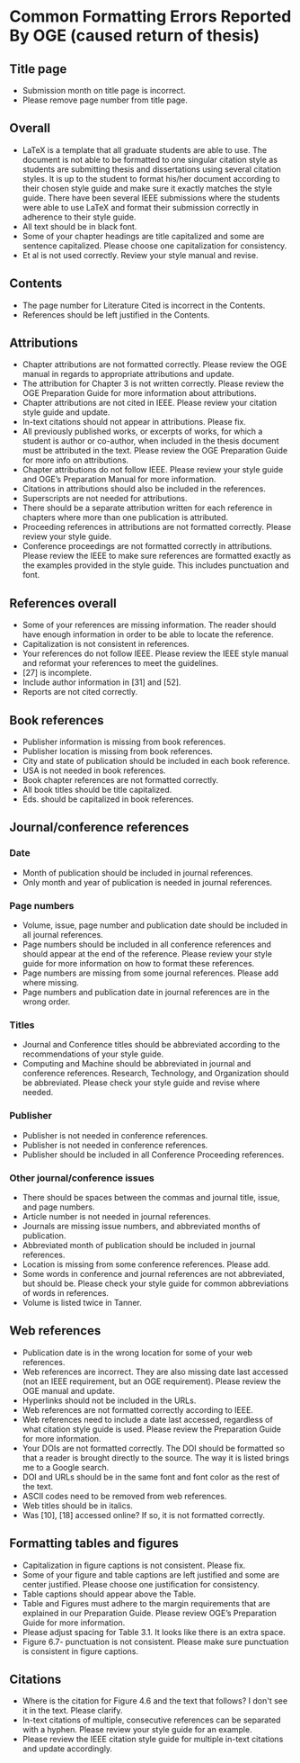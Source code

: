 # Common Formatting Errors Reported By OGE (caused return of thesis)

## Title page

-  Submission month on title page is incorrect.
-  Please remove page number from title page.

## Overall

-  LaTeX is a template that all graduate students are able to use. The document is not able to be formatted to one singular citation style as students are submitting thesis and dissertations using several citation styles. It is up to the student to format his/her document according to their chosen style guide and make sure it exactly matches the style guide. There have been several IEEE submissions where the students were able to use LaTeX and format their submission correctly in adherence to their style guide.
-  All text should be in black font.
-  Some of your chapter headings are title capitalized and some are sentence capitalized. Please choose one capitalization for consistency.
-  Et al is not used correctly. Review your style manual and revise.

## Contents

-  The page number for Literature Cited is incorrect in the Contents.
-  References should be left justified in the Contents.

## Attributions

-  Chapter attributions are not formatted correctly. Please review the OGE manual in regards to appropriate attributions and update.
-  The attribution for Chapter 3 is not written correctly. Please review the OGE Preparation Guide for more information about attributions.
-  Chapter attributions are not cited in IEEE. Please review your citation style guide and update.
-  In-text citations should not appear in attributions. Please fix.
-  All previously published works, or excerpts of works, for which a student is author or co-author, when included in the thesis document must be attributed in the text. Please review the OGE Preparation Guide for more info on attributions.
-  Chapter attributions do not follow IEEE. Please review your style guide and OGE’s Preparation Manual for more information.
-  Citations in attributions should also be included in the references.
-  Superscripts are not needed for attributions.
-  There should be a separate attribution written for each reference in chapters where more than one publication is attributed.
-  Proceeding references in attributions are not formatted correctly. Please review your style guide.
-  Conference proceedings are not formatted correctly in attributions. Please review the IEEE to make sure references are formatted exactly as the examples provided in the style guide. This includes punctuation and font.

## References overall

-  Some of your references are missing information. The reader should have enough information in order to be able to locate the reference.
-  Capitalization is not consistent in references.
-  Your references do not follow IEEE. Please review the IEEE style manual and reformat your references to meet the guidelines.
-  [27] is incomplete.
-  Include author information in [31] and [52].
-  Reports are not cited correctly.

## Book references

-  Publisher information is missing from book references.
-  Publisher location is missing from book references.
-  City and state of publication should be included in each book reference.
-  USA is not needed in book references.
-  Book chapter references are not formatted correctly.
-  All book titles should be title capitalized.
-  Eds. should be capitalized in book references.

## Journal/conference references

### Date

-   Month of publication should be included in journal references.
-   Only month and year of publication is needed in journal references.

### Page numbers

-   Volume, issue, page number and publication date should be included in all journal references.
-   Page numbers should be included in all conference references and should appear at the end of the reference. Please review your style guide for more information on how to format these references.
-   Page numbers are missing from some journal references. Please add where missing.
-   Page numbers and publication date in journal references are in the wrong order.

### Titles

-   Journal and Conference titles should be abbreviated according to the recommendations of your style guide.
-   Computing and Machine should be abbreviated in journal and conference references.
Research, Technology, and Organization should be abbreviated. Please check your style guide and revise where needed.

### Publisher

-   Publisher is not needed in conference references.
-   Publisher is not needed in conference references.
-   Publisher should be included in all Conference Proceeding references.

### Other journal/conference issues

-   There should be spaces between the commas and journal title, issue, and page numbers.
-   Article number is not needed in journal references.
-   Journals are missing issue numbers, and abbreviated months of publication.
-   Abbreviated month of publication should be included in journal references.
-   Location is missing from some conference references. Please add.
-   Some words in conference and journal references are not abbreviated, but should be. Please check your style guide for common abbreviations of words in references.
-   Volume is listed twice in Tanner.

## Web references

-  Publication date is in the wrong location for some of your web references.
-  Web references are incorrect. They are also missing date last accessed (not an IEEE requirement, but an OGE requirement). Please review the OGE manual and update.
-  Hyperlinks should not be included in the URLs.
-  Web references are not formatted correctly according to IEEE.
-  Web references need to include a date last accessed, regardless of what citation style guide is used. Please review the Preparation Guide for more information.
-  Your DOIs are not formatted correctly. The DOI should be formatted so that a reader is brought directly to the source. The way it is listed brings me to a Google search.
-  DOI and URLs should be in the same font and font color as the rest of the text.
-  ASCII codes need to be removed from web references.
-  Web titles should be in italics.
-  Was [10], [18] accessed online? If so, it is not formatted correctly.

## Formatting tables and figures

-  Capitalization in figure captions is not consistent. Please fix.
-  Some of your figure and table captions are left justified and some are center justified. Please choose one justification for consistency.
-  Table captions should appear above the Table.
-  Table and Figures must adhere to the margin requirements that are explained in our Preparation Guide. Please review OGE’s Preparation Guide for more information.
-  Please adjust spacing for Table 3.1. It looks like there is an extra space.
-  Figure 6.7- punctuation is not consistent. Please make sure punctuation is consistent in figure captions.

## Citations

-  Where is the citation for Figure 4.6 and the text that follows? I don't see it in the text. Please clarify.
-  In-text citations of multiple, consecutive references can be separated with a hyphen. Please review your style guide for an example.
-  Please review the IEEE citation style guide for multiple in-text citations and update accordingly.

